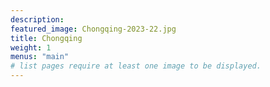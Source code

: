 ```yaml
---
description: 
featured_image: Chongqing-2023-22.jpg
title: Chongqing
weight: 1
menus: "main"
# list pages require at least one image to be displayed.
---
```

